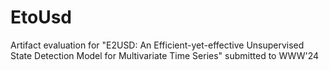 # EtoUsd
Artifact evaluation for "E2USD: An Efficient-yet-effective Unsupervised State Detection Model for Multivariate Time Series" submitted to WWW'24
